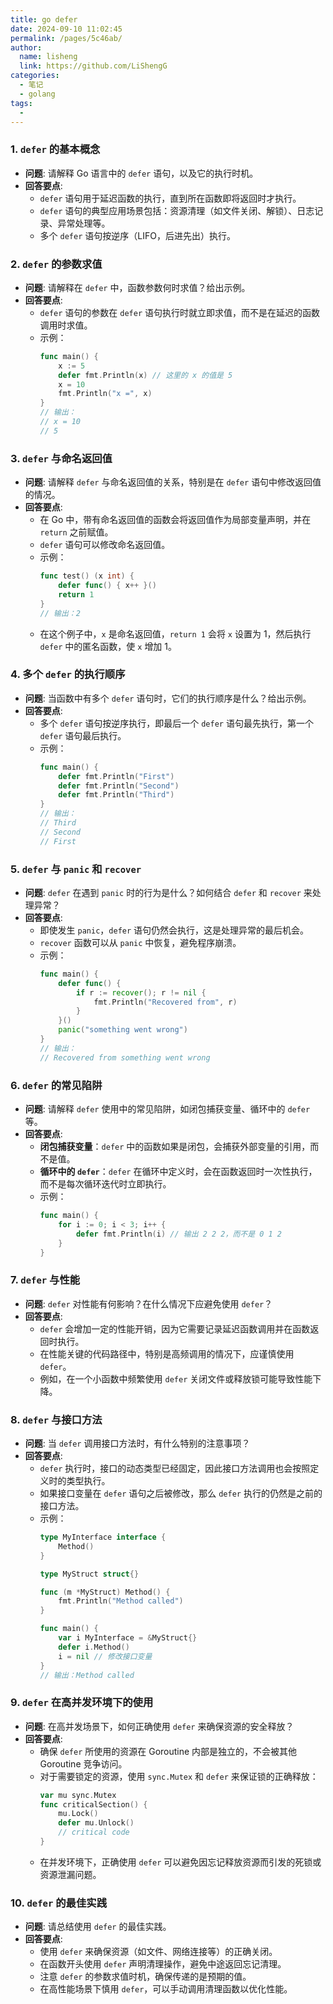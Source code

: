 ```yaml
---
title: go defer
date: 2024-09-10 11:02:45
permalink: /pages/5c46ab/
author: 
  name: lisheng
  link: https://github.com/LiShengG
categories: 
  - 笔记
  - golang
tags: 
  - 
---
```

### 1. **`defer` 的基本概念**
   - **问题**: 请解释 Go 语言中的 `defer` 语句，以及它的执行时机。
   - **回答要点**:
     - `defer` 语句用于延迟函数的执行，直到所在函数即将返回时才执行。
     - `defer` 语句的典型应用场景包括：资源清理（如文件关闭、解锁）、日志记录、异常处理等。
     - 多个 `defer` 语句按逆序（LIFO，后进先出）执行。

### 2. **`defer` 的参数求值**
   - **问题**: 请解释在 `defer` 中，函数参数何时求值？给出示例。
   - **回答要点**:
     - `defer` 语句的参数在 `defer` 语句执行时就立即求值，而不是在延迟的函数调用时求值。
     - 示例：
       ```go
       func main() {
           x := 5
           defer fmt.Println(x) // 这里的 x 的值是 5
           x = 10
           fmt.Println("x =", x)
       }
       // 输出：
       // x = 10
       // 5
       ```

### 3. **`defer` 与命名返回值**
   - **问题**: 请解释 `defer` 与命名返回值的关系，特别是在 `defer` 语句中修改返回值的情况。
   - **回答要点**:
     - 在 Go 中，带有命名返回值的函数会将返回值作为局部变量声明，并在 `return` 之前赋值。
     - `defer` 语句可以修改命名返回值。
     - 示例：
       ```go
       func test() (x int) {
           defer func() { x++ }()
           return 1
       }
       // 输出：2
       ```
     - 在这个例子中，`x` 是命名返回值，`return 1` 会将 `x` 设置为 1，然后执行 `defer` 中的匿名函数，使 `x` 增加 1。

### 4. **多个 `defer` 的执行顺序**
   - **问题**: 当函数中有多个 `defer` 语句时，它们的执行顺序是什么？给出示例。
   - **回答要点**:
     - 多个 `defer` 语句按逆序执行，即最后一个 `defer` 语句最先执行，第一个 `defer` 语句最后执行。
     - 示例：
       ```go
       func main() {
           defer fmt.Println("First")
           defer fmt.Println("Second")
           defer fmt.Println("Third")
       }
       // 输出：
       // Third
       // Second
       // First
       ```

### 5. **`defer` 与 `panic` 和 `recover`**
   - **问题**: `defer` 在遇到 `panic` 时的行为是什么？如何结合 `defer` 和 `recover` 来处理异常？
   - **回答要点**:
     - 即使发生 `panic`，`defer` 语句仍然会执行，这是处理异常的最后机会。
     - `recover` 函数可以从 `panic` 中恢复，避免程序崩溃。
     - 示例：
       ```go
       func main() {
           defer func() {
               if r := recover(); r != nil {
                   fmt.Println("Recovered from", r)
               }
           }()
           panic("something went wrong")
       }
       // 输出：
       // Recovered from something went wrong
       ```

### 6. **`defer` 的常见陷阱**
   - **问题**: 请解释 `defer` 使用中的常见陷阱，如闭包捕获变量、循环中的 `defer` 等。
   - **回答要点**:
     - **闭包捕获变量**：`defer` 中的函数如果是闭包，会捕获外部变量的引用，而不是值。
     - **循环中的 `defer`**：`defer` 在循环中定义时，会在函数返回时一次性执行，而不是每次循环迭代时立即执行。
     - 示例：
       ```go
       func main() {
           for i := 0; i < 3; i++ {
               defer fmt.Println(i) // 输出 2 2 2，而不是 0 1 2
           }
       }
       ```

### 7. **`defer` 与性能**
   - **问题**: `defer` 对性能有何影响？在什么情况下应避免使用 `defer`？
   - **回答要点**:
     - `defer` 会增加一定的性能开销，因为它需要记录延迟函数调用并在函数返回时执行。
     - 在性能关键的代码路径中，特别是高频调用的情况下，应谨慎使用 `defer`。
     - 例如，在一个小函数中频繁使用 `defer` 关闭文件或释放锁可能导致性能下降。

### 8. **`defer` 与接口方法**
   - **问题**: 当 `defer` 调用接口方法时，有什么特别的注意事项？
   - **回答要点**:
     - `defer` 执行时，接口的动态类型已经固定，因此接口方法调用也会按照定义时的类型执行。
     - 如果接口变量在 `defer` 语句之后被修改，那么 `defer` 执行的仍然是之前的接口方法。
     - 示例：
       ```go
       type MyInterface interface {
           Method()
       }

       type MyStruct struct{}

       func (m *MyStruct) Method() {
           fmt.Println("Method called")
       }

       func main() {
           var i MyInterface = &MyStruct{}
           defer i.Method()
           i = nil // 修改接口变量
       }
       // 输出：Method called
       ```

### 9. **`defer` 在高并发环境下的使用**
   - **问题**: 在高并发场景下，如何正确使用 `defer` 来确保资源的安全释放？
   - **回答要点**:
     - 确保 `defer` 所使用的资源在 Goroutine 内部是独立的，不会被其他 Goroutine 竞争访问。
     - 对于需要锁定的资源，使用 `sync.Mutex` 和 `defer` 来保证锁的正确释放：
       ```go
       var mu sync.Mutex
       func criticalSection() {
           mu.Lock()
           defer mu.Unlock()
           // critical code
       }
       ```
     - 在并发环境下，正确使用 `defer` 可以避免因忘记释放资源而引发的死锁或资源泄漏问题。

### 10. **`defer` 的最佳实践**
   - **问题**: 请总结使用 `defer` 的最佳实践。
   - **回答要点**:
     - 使用 `defer` 来确保资源（如文件、网络连接等）的正确关闭。
     - 在函数开头使用 `defer` 声明清理操作，避免中途返回忘记清理。
     - 注意 `defer` 的参数求值时机，确保传递的是预期的值。
     - 在高性能场景下慎用 `defer`，可以手动调用清理函数以优化性能。

